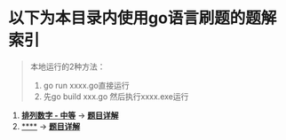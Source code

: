 # 以下为本目录内使用go语言刷题的题解索引

> 本地运行的2种方法：     
> 1. go run xxxx.go直接运行     
> 2. 先go build xxx.go  然后执行xxxx.exe运行    

1. [**排列数字 - 中等**](https://www.acwing.com/problem/content/844/) -> [**题目详解**](./排列数字.go)
2. [****]() -> [**题目详解**](./xxxx.go)
